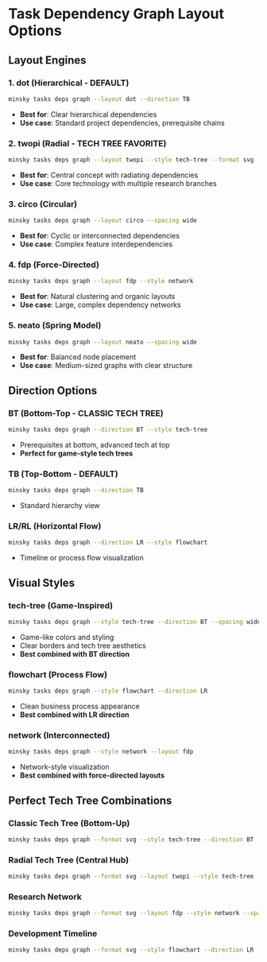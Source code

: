 # Task Dependency Graph Layout Options

## Layout Engines

### 1. **dot** (Hierarchical - DEFAULT)
```bash
minsky tasks deps graph --layout dot --direction TB
```
- **Best for**: Clear hierarchical dependencies
- **Use case**: Standard project dependencies, prerequisite chains

### 2. **twopi** (Radial - TECH TREE FAVORITE)
```bash
minsky tasks deps graph --layout twopi --style tech-tree --format svg --output tech-tree.svg
```
- **Best for**: Central concept with radiating dependencies
- **Use case**: Core technology with multiple research branches

### 3. **circo** (Circular)
```bash
minsky tasks deps graph --layout circo --spacing wide
```
- **Best for**: Cyclic or interconnected dependencies
- **Use case**: Complex feature interdependencies

### 4. **fdp** (Force-Directed)
```bash
minsky tasks deps graph --layout fdp --style network
```
- **Best for**: Natural clustering and organic layouts
- **Use case**: Large, complex dependency networks

### 5. **neato** (Spring Model)
```bash
minsky tasks deps graph --layout neato --spacing wide
```
- **Best for**: Balanced node placement
- **Use case**: Medium-sized graphs with clear structure

## Direction Options

### **BT** (Bottom-Top - CLASSIC TECH TREE)
```bash
minsky tasks deps graph --direction BT --style tech-tree
```
- Prerequisites at bottom, advanced tech at top
- **Perfect for game-style tech trees**

### **TB** (Top-Bottom - DEFAULT)
```bash
minsky tasks deps graph --direction TB
```
- Standard hierarchy view

### **LR/RL** (Horizontal Flow)
```bash
minsky tasks deps graph --direction LR --style flowchart
```
- Timeline or process flow visualization

## Visual Styles

### **tech-tree** (Game-Inspired)
```bash
minsky tasks deps graph --style tech-tree --direction BT --spacing wide
```
- Game-like colors and styling
- Clear borders and tech tree aesthetics
- **Best combined with BT direction**

### **flowchart** (Process Flow)
```bash
minsky tasks deps graph --style flowchart --direction LR
```
- Clean business process appearance
- **Best combined with LR direction**

### **network** (Interconnected)
```bash
minsky tasks deps graph --style network --layout fdp
```
- Network-style visualization
- **Best combined with force-directed layouts**

## Perfect Tech Tree Combinations

### Classic Tech Tree (Bottom-Up)
```bash
minsky tasks deps graph --format svg --style tech-tree --direction BT --spacing wide --output classic-tech-tree.svg
```

### Radial Tech Tree (Central Hub)
```bash
minsky tasks deps graph --format svg --layout twopi --style tech-tree --output radial-tech-tree.svg
```

### Research Network
```bash
minsky tasks deps graph --format svg --layout fdp --style network --spacing wide --output research-network.svg
```

### Development Timeline
```bash
minsky tasks deps graph --format svg --style flowchart --direction LR --spacing normal --output dev-timeline.svg
```
